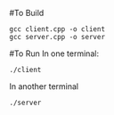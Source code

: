 #To Build
```
gcc client.cpp -o client
gcc server.cpp -o server
```

#To Run
In one terminal:
```
./client
```
In another terminal
```
./server
```
